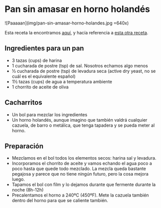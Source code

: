 # Pan sin amasar en horno holandés 

![Paaaaan](img/pan-sin-amasar-horno-holandes.jpg =640x)

Esta receta la encontramos [aquí](http://www.thecookierookie.com/dutch-oven-bread/), y hacía referencia a [esta otra receta](http://www.jocooks.com/bakery/breads/crusty-bread/).


## Ingredientes para un pan

- 3 tazas (cups) de harina
- 1 cucharada de postre (tsp) de sal. Nosotros echamos algo menos
- ½ cucharada de postre (tsp) de levadura seca (active dry yeast, no se cuál es el equivalente español)
- 1½ tazas (cups) de agua a temperatura ambiente
- 1 chorrito de aceite de oliva


## Cacharritos

- Un bol para mezclar los ingredientes
- Un horno holandés, aunque imagino que también valdrá cualquier cazuela, de barro o metálica, que tenga tapadera y se pueda meter al horno. 


## Preparación

- Mezclamos en el bol todos los elementos secos: harina sal y levadura. 
- Incorporamos el chorrito de aceite y vamos echando el agua poco a poco hasta que quede todo mezclado. La mezcla queda bastante pegajosa y parece que no tiene ningún futuro, pero la cosa mejora luego.
- Tapamos el bol con film y lo dejamos durante que fermente durante la noche (8h-12h)
- Precalentamos el horno a 240ºC (450ºF). Mete la cazuela también dentro del horno para que se caliente también.
